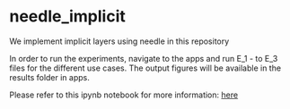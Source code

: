 # needle_implicit
We implement implicit layers using needle in this repository

In order to run the experiments, navigate to the apps and run E_1 - to E_3  files for the different use cases. The output figures will be available in the results folder in apps.

Please refer to this ipynb notebook for more information: [here](https://colab.research.google.com/drive/1N7ar-zCkdXv0S6-i6PWEssy_cu-XhpVg?usp=sharing)
